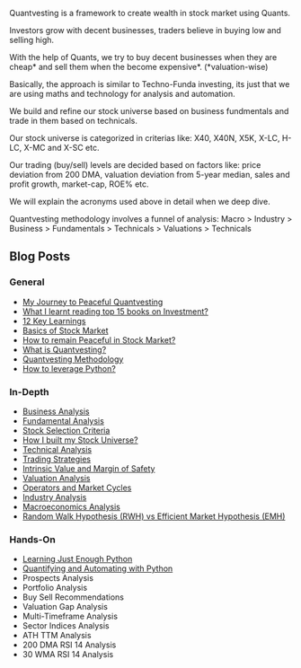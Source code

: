 Quantvesting is a framework to create wealth in stock market using Quants.

Investors grow with decent businesses, traders believe in buying low and selling high.

With the help of Quants, we try to buy decent businesses when they are cheap* and sell them when the become expensive*. (*valuation-wise)

Basically, the approach is similar to Techno-Funda investing, its just that we are using maths and technology for analysis and automation.

We build and refine our stock universe based on business fundmentals and trade in them based on technicals.

Our stock universe is categorized in criterias like: X40, X40N, X5K, X-LC, H-LC, X-MC and X-SC etc.

Our trading (buy/sell) levels are decided based on factors like: price deviation from 200 DMA, valuation deviation from 5-year median, sales and profit growth, market-cap, ROE% etc.

We will explain the acronyms used above in detail when we deep dive.

Quantvesting methodology involves a funnel of analysis: 
Macro > Industry > Business > Fundamentals > Technicals > Valuations > Technicals

## Blog Posts

### General
- [My Journey to Peaceful Quantvesting](https://medium.com/@rathi-ankit/my-journey-to-peaceful-tradevesting-with-python-1f00cc634871)
- [What I learnt reading top 15 books on Investment?](https://rathi-ankit.medium.com/what-i-learnt-reading-top-15-books-on-investment-615561a076fe)
- [12 Key Learnings](https://medium.com/@rathi-ankit/my-12-key-learnings-as-tradevestor-9796709aeda4)
- [Basics of Stock Market](https://rathi-ankit.medium.com/stock-market-basics-622143eb91cf)
- [How to remain Peaceful in Stock Market?](https://rathi-ankit.medium.com/how-to-remain-peaceful-in-stock-market-a7e3b041e078)
- [What is Quantvesting?](https://rathi-ankit.medium.com/what-is-tradevesting-fa3e0bbc7ae5)
- [Quantvesting Methodology](https://medium.com/@rathi-ankit/tradevesting-methodology-122cc45572b1)
- [How to leverage Python?](https://medium.com/@rathi-ankit/how-to-leverage-python-d5e026a857d3)

### In-Depth
- [Business Analysis](https://medium.com/@rathi-ankit/business-analysis-22266132b950)
- [Fundamental Analysis](https://medium.com/@rathi-ankit/fundamental-analysis-39cf2b402a41)
- [Stock Selection Criteria](https://medium.com/@rathi-ankit/stock-selection-criteria-dab42e1e3870)
- [How I built my Stock Universe?](https://medium.com/@rathi-ankit/how-i-built-my-stock-universe-2ea116af6205)
- [Technical Analysis](https://medium.com/@rathi-ankit/technical-analysis-d5eacf715d28)
- [Trading Strategies](https://medium.com/@rathi-ankit/building-your-trading-strategies-959b2334ad0d)
- [Intrinsic Value and Margin of Safety](https://medium.com/@rathi-ankit/intrinsic-value-and-margin-of-safety-857ecf11f680)
- [Valuation Analysis](https://rathi-ankit.medium.com/valuation-analysis-de107027f272)
- [Operators and Market Cycles](https://medium.com/@rathi-ankit/operators-and-stock-market-cycles-b99f05415abe)
- [Industry Analysis](https://rathi-ankit.medium.com/industry-analysis-98a32d012351)
- [Macroeconomics Analysis](https://rathi-ankit.medium.com/macroeconomic-analysis-80ce8c6c42d4)
- [Random Walk Hypothesis (RWH) vs Efficient Market Hypothesis (EMH)](https://rathi-ankit.medium.com/random-walk-hypothesis-rwh-vs-efficient-market-hypothesis-emh-29c14f439a27)

### Hands-On
- [Learning Just Enough Python](https://rathi-ankit.medium.com/just-enough-python-for-tradevestors-d2960050355d)
- [Quantifying and Automating with Python](https://rathi-ankit.medium.com/quantifying-and-automating-with-python-796efc705690)
- Prospects Analysis
- Portfolio Analysis
- Buy Sell Recommendations
- Valuation Gap Analysis
- Multi-Timeframe Analysis
- Sector Indices Analysis
- ATH TTM Analysis
- 200 DMA RSI 14 Analysis
- 30 WMA RSI 14 Analysis


